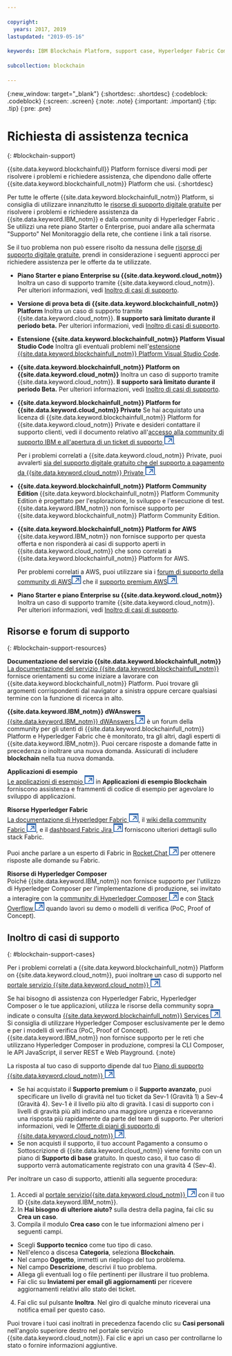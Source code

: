 ```yaml
---

copyright:
  years: 2017, 2019
lastupdated: "2019-05-16"

keywords: IBM Blockchain Platform, support case, Hyperledger Fabric Community, Cloud tickets, Rocket Chat, dWAnswers

subcollection: blockchain

---
```


{:new_window: target="_blank"}
{:shortdesc: .shortdesc}
{:codeblock: .codeblock}
{:screen: .screen}
{:note: .note}
{:important: .important}
{:tip: .tip}
{:pre: .pre}

# Richiesta di assistenza tecnica
{: #blockchain-support}

{{site.data.keyword.blockchainfull}} Platform fornisce diversi modi per risolvere i problemi e richiedere assistenza, che dipendono dalle offerte {{site.data.keyword.blockchainfull_notm}} Platform che usi.
{:shortdesc}

Per tutte le offerte {{site.data.keyword.blockchainfull_notm}} Platform, si consiglia di utilizzare innanzitutto le [risorse di supporto digitale gratuite](/docs/services/blockchain/ibmblockchain_support.html#blockchain-support-resources) per risolvere i problemi e richiedere assistenza da {{site.data.keyword.IBM_notm}} e dalla community di Hyperledger Fabric . Se utilizzi una rete piano Starter o Enterprise, puoi andare alla schermata "Supporto" Nel Monitoraggio della rete, che contiene i link a tali risorse.

Se il tuo problema non può essere risolto da nessuna delle [risorse di supporto digitale gratuite](/docs/services/blockchain/ibmblockchain_support.html#blockchain-support-resources), prendi in considerazione i seguenti approcci per richiedere assistenza per le offerte da te utilizzate.

- **Piano Starter e piano Enterprise su {{site.data.keyword.cloud_notm}}**
  Inoltra un caso di supporto tramite {{site.data.keyword.cloud_notm}}. Per ulteriori informazioni, vedi [Inoltro di casi di supporto](/docs/services/blockchain/ibmblockchain_support.html#blockchain-support-cases).

- **Versione di prova beta di {{site.data.keyword.blockchainfull_notm}} Platform**
  Inoltra un caso di supporto tramite {{site.data.keyword.cloud_notm}}. **Il supporto sarà limitato durante il periodo beta.** Per ulteriori informazioni, vedi [Inoltro di casi di supporto](/docs/services/blockchain/ibmblockchain_support.html#blockchain-support-cases).

- **Estensione {{site.data.keyword.blockchainfull_notm}} Platform Visual Studio Code**
    Inoltra gli eventuali problemi nell'[estensione {{site.data.keyword.blockchainfull_notm}} Platform Visual Studio Code](https://github.com/IBM-Blockchain/blockchain-vscode-extension/issues "{{site.data.keyword.blockchainfull_notm}} Platform Visual Studio Code - estensione").

- **{{site.data.keyword.blockchainfull_notm}} Platform on {{site.data.keyword.cloud_notm}}**
  Inoltra un caso di supporto tramite {{site.data.keyword.cloud_notm}}. **Il supporto sarà limitato durante il periodo Beta.** Per ulteriori informazioni, vedi [Inoltro di casi di supporto](/docs/services/blockchain/ibmblockchain_support.html#blockchain-support-cases).

- **{{site.data.keyword.blockchainfull_notm}} Platform for {{site.data.keyword.cloud_notm}} Private**
  Se hai acquistato una licenza di {{site.data.keyword.blockchainfull_notm}} Platform for {{site.data.keyword.cloud_notm}} Private e desideri contattare il supporto clienti, vedi il documento relativo all'[accesso alla community di supporto IBM e all'apertura di un ticket di supporto ![Icona link esterno](images/external_link.svg "Icona link esterno")](http://www.ibm.com/support/docview.wss?uid=ibm10740041 "{{site.data.keyword.blockchainfull_notm}} Platform for {{site.data.keyword.cloud_notm}} Private - supporto").

  Per i problemi correlati a {{site.data.keyword.cloud_notm}} Private, puoi avvalerti [sia del supporto digitale gratuito che del supporto a pagamento da {{site.data.keyword.cloud_notm}} Private ![Icona link esterno](images/external_link.svg "Icona link esterno")](https://www.ibm.com/developerworks/community/blogs/fe25b4ef-ea6a-4d86-a629-6f87ccf4649e/entry/Learn_more_about_IBM_Cloud_Private_Support?lang=en_us "Supporto di IBM Cloud Private").

- **{{site.data.keyword.blockchainfull_notm}} Platform Community Edition**
  {{site.data.keyword.blockchainfull_notm}} Platform Community Edition è progettato per l'esplorazione, lo sviluppo e l'esecuzione di test. {{site.data.keyword.IBM_notm}} non fornisce supporto per {{site.data.keyword.blockchainfull_notm}} Platform Community Edition.

- **{{site.data.keyword.blockchainfull_notm}} Platform for AWS**
  {{site.data.keyword.IBM_notm}} non fornisce supporto per questa offerta e non risponderà ai casi di supporto aperti in {{site.data.keyword.cloud_notm}} che sono correlati a {{site.data.keyword.blockchainfull_notm}} Platform for AWS.

  Per problemi correlati a AWS, puoi utilizzare sia i [forum di supporto della community di AWS![Icona link esterno](images/external_link.svg "Icona link esterno")](https://forums.aws.amazon.com/index.jspa "forum di supporto della community di AWS") che il [supporto premium AWS![Icona link esterno](images/external_link.svg "Icona link esterno")](https://aws.amazon.com/premiumsupport/ "supporto premium AWS").

- **Piano Starter e piano Enterprise su {{site.data.keyword.cloud_notm}}**
  Inoltra un caso di supporto tramite {{site.data.keyword.cloud_notm}}. Per ulteriori informazioni, vedi [Inoltro di casi di supporto](/docs/services/blockchain/ibmblockchain_support.html#blockchain-support-cases).


## Risorse e forum di supporto
{: #blockchain-support-resources}

**Documentazione del servizio {{site.data.keyword.blockchainfull_notm}}**
  [La documentazione del servizio {{site.data.keyword.blockchainfull_notm}}](/docs/services/blockchain/index.html#get-started-ibp) fornisce orientamenti su come iniziare a lavorare con {{site.data.keyword.blockchainfull_notm}} Platform. Puoi trovare gli argomenti corrispondenti dal navigator a sinistra oppure cercare qualsiasi termine con la funzione di ricerca in alto.

**{{site.data.keyword.IBM_notm}} dWAnswers**  
  [{{site.data.keyword.IBM_notm}} dWAnswers ![Icona link esterno](images/external_link.svg "Icona link esterno")](https://developer.ibm.com/answers/smartspace/blockchain/index.html "Domande e risposte nello spazio Blockchain") è un forum della community per gli utenti di {{site.data.keyword.blockchainfull_notm}} Platform e Hyperledger Fabric che è monitorato, tra gli altri, dagli esperti di {{site.data.keyword.IBM_notm}}. Puoi cercare risposte a domande fatte in precedenza o inoltrare una nuova domanda. Assicurati di includere **blockchain** nella tua nuova domanda.

**Applicazioni di esempio**  
  [Le applicazioni di esempio ![Icona link esterno](images/external_link.svg "Icona link esterno")](https://github.com/ibm-blockchain "Le applicazioni di esempio IBM Blockchain") in **Applicazioni di esempio Blockchain** forniscono assistenza e frammenti di codice di esempio per agevolare lo sviluppo di applicazioni.

**Risorse Hyperledger Fabric**  
  [La documentazione di Hyperledger Fabric ![Icona link esterno](images/external_link.svg "Icona link esterno")](https://hyperledger-fabric.readthedocs.io/en/release-1.4/ "Hyperledger Fabric"), il [wiki della community Fabric ![Icona link esterno](images/external_link.svg "icona link esterno")](https://wiki.hyperledger.org/display/fabric "wiki della community Fabric"), e il [dashboard Fabric Jira ![Icona link esterno](images/external_link.svg "Icona link esterno")](https://jira.hyperledger.org/secure/Dashboard.jspa?selectPageId=10104 "dashboard Fabric Jira") forniscono ulteriori dettagli sullo stack Fabric.

  Puoi anche parlare a un esperto di Fabric in [Rocket.Chat ![Icona link esterno](images/external_link.svg "Icona link esterno")](https://chat.hyperledger.org/channel/fabric "canale Fabric Rocket.Chat") per ottenere risposte alle domande su Fabric.

**Risorse di Hyperledger Composer**  
Poiché {{site.data.keyword.IBM_notm}} non fornisce supporto per l'utilizzo di Hyperledger Composer per l'implementazione di produzione, sei invitato a interagire con la [community di Hyperledger Composer ![Icona link esterno](images/external_link.svg "Icona link esterno")](https://chat.hyperledger.org/channel/composer "community di Hyperledger Composer") e con [Stack Overflow ![Icona link esterno](images/external_link.svg "Icona link esterno")](https://stackoverflow.com/questions/tagged/hyperledger-composer "Stack Overflow - Questions tagged [hyperleder-composer]") quando lavori su demo o modelli di verifica (PoC, Proof of Concept).

## Inoltro di casi di supporto
{: #blockchain-support-cases}

Per i problemi correlati a {{site.data.keyword.blockchainfull_notm}} Platform on {{site.data.keyword.cloud_notm}}, puoi inoltrare un caso di supporto nel [portale servizio {{site.data.keyword.cloud_notm}} ![Icona link esterno](images/external_link.svg "Icona link esterno")](https://cloud.ibm.com/unifiedsupport/supportcenter "Support").

Se hai bisogno di assistenza con Hyperledger Fabric, Hyperledger Composer o le tue applicazioni, utilizza le risorse della community sopra indicate o consulta [{{site.data.keyword.blockchainfull_notm}} Services ![Icona link esterno](images/external_link.svg "Icona link esterno")](https://www.ibm.com/blockchain/services "Turn your blockchain strategy into business outcomes with {{site.data.keyword.blockchainfull_notm}} Services"). Si consiglia di utilizzare Hyperledger Composer esclusivamente per le demo e per i modelli di verifica (PoC, Proof of Concept). {{site.data.keyword.IBM_notm}} non fornisce supporto per le reti che utilizzano Hyperledger Composer in produzione, compresi la CLI Composer, le API JavaScript, il server REST e Web Playground.
{:note}

La risposta al tuo caso di supporto dipende dal tuo [Piano di supporto {{site.data.keyword.cloud_notm}} ![Icona link esterno](images/external_link.svg "Icona link esterno")](https://cloud.ibm.com/docs/get-support/index.html#support-plans "Piani di supporto").

- Se hai acquistato il **Supporto premium** o il **Supporto avanzato**, puoi specificare un livello di gravità nel tuo ticket da Sev-1 (Gravità 1) a Sev-4 (Gravità 4). Sev-1 è il livello più alto di gravità. I casi di supporto con i livelli di gravità più alti indicano una maggiore urgenza e riceveranno una risposta più rapidamente da parte del team di supporto. Per ulteriori informazioni, vedi le [Offerte di piani di supporto di {{site.data.keyword.cloud_notm}} ![Icona link esterno](images/external_link.svg "Icona link esterno")](https://cloud.ibm.com/docs/get-support/index.html#support-plans "Piani di supporto").  
- Se non acquisti il supporto, il tuo account Pagamento a consumo o Sottoscrizione di {{site.data.keyword.cloud_notm}} viene fornito con un piano di **Supporto di base** gratuito. In questo caso, il tuo caso di supporto verrà automaticamente registrato con una gravità 4 (Sev-4).
<!--
**Beta offerings** are provided with more limited support than Generally Available releases.
- Support cases are registered with a lower severity level, usually Sev-4 or Sev-3.
- Support is provided on a 5x24 basis. No weekend support is provided.
- For more information, see [{{site.data.keyword.cloud_notm}} support for Beta services](https://cloud.ibm.com/docs/get-support/servicessupport.html#support-different-services "{{site.data.keyword.IBM_notm}} Beta service").
-->
Per inoltrare un caso di supporto, attieniti alla seguente procedura:

1. Accedi al [portale servizio{{site.data.keyword.cloud_notm}} ![Icona link esterno](images/external_link.svg "Icona link esterno")](https://cloud.ibm.com/unifiedsupport/supportcenter "Support") con il tuo ID {{site.data.keyword.IBM_notm}}.
2. In **Hai bisogno di ulteriore aiuto?** sulla destra della pagina, fai clic su **Crea un caso**.
3. Compila il modulo **Crea caso** con le tue informazioni almeno per i seguenti campi.
  - Scegli **Supporto tecnico** come tuo tipo di caso.
  - Nell'elenco a discesa **Categoria**, seleziona **Blockchain**.
  - Nel campo **Oggetto**, immetti un riepilogo del tuo problema.
  - Nel campo **Descrizione**, descrivi il tuo problema.
  - Allega gli eventuali log o file pertinenti per illustrare il tuo problema.
  - Fai clic su **Inviatemi per email gli aggiornamenti** per ricevere aggiornamenti relativi allo stato dei ticket.
4. Fai clic sul pulsante **Inoltra**.  Nel giro di qualche minuto riceverai una notifica email per questo caso.

Puoi trovare i tuoi casi inoltrati in precedenza facendo clic su **Casi personali** nell'angolo superiore destro nel portale servizio {{site.data.keyword.cloud_notm}}. Fai clic e apri un caso per controllarne lo stato o fornire informazioni aggiuntive.
